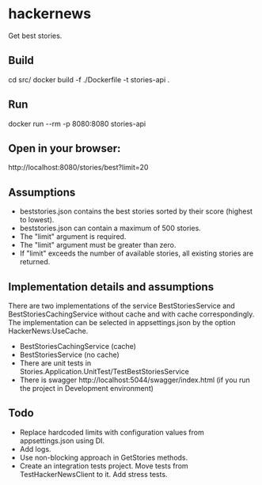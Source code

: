 # hackernews

Get best stories.

## Build
cd src/
docker build -f ./Dockerfile -t stories-api .

## Run
docker run --rm -p 8080:8080 stories-api

## Open in your browser:
http://localhost:8080/stories/best?limit=20

## Assumptions

* beststories.json contains the best stories sorted by their score (highest to lowest).
* beststories.json can contain a maximum of 500 stories.
* The "limit" argument is required.
* The "limit" argument must be greater than zero.
* If "limit" exceeds the number of available stories, all existing stories are returned.

## Implementation details and assumptions
There are two implementations of the service BestStoriesService and BestStoriesCachingService without cache and with cache correspondingly.
The implementation can be selected in appsettings.json by the option HackerNews:UseCache.

* BestStoriesCachingService (cache)
* BestStoriesService (no cache)
* There are unit tests in Stories.Application.UnitTest/TestBestStoriesService
* There is swagger http://localhost:5044/swagger/index.html (if you run the project in Development environment)

## Todo
* Replace hardcoded limits with configuration values from appsettings.json using DI.
* Add logs.
* Use non-blocking approach in GetStories methods.
* Create an integration tests project. Move tests from TestHackerNewsClient to it. Add stress tests.
